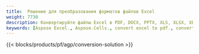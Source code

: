 ```yaml
---
title:  Решение для преобразования форматов файлов Excel
weight: 7730
description: Конвертируйте файлы Excel в PDF, DOCX, PPTX, XLS, XLSX, XLSM, XLSB, ODS, CSV, TSV, 076110348. 1, JPG, BMP, PNG, SVG, TIFF, XPS, MHTML и уценка.
keywords: [Aspose Excel., Aspose.Cells., convert excel to pdf., convert excel to json., convert txt to sql., convert csv to json., convert json to pdf., xml to excel and Convert files between various formats]
---
```

{{< blocks/products/pf/agp/conversion-solution >}} 
